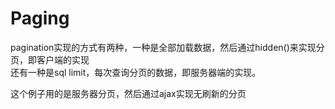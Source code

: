 # Paging

pagination实现的方式有两种，一种是全部加载数据，然后通过hidden()来实现分页，即客户端的实现</br>
还有一种是sql limit，每次查询分页的数据，即服务器端的实现。

这个例子用的是服务器分页，然后通过ajax实现无刷新的分页
